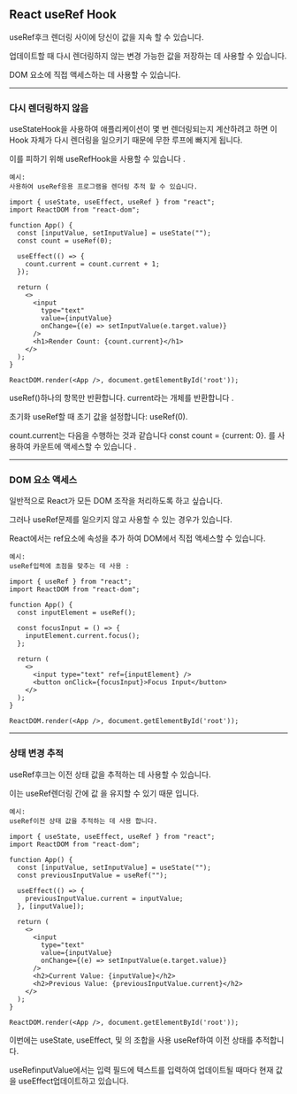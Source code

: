 ## React useRef Hook

useRef후크 렌더링 사이에 당신이 값을 지속 할 수 있습니다.

업데이트할 때 다시 렌더링하지 않는 변경 가능한 값을 저장하는 데 사용할 수 있습니다.

DOM 요소에 직접 액세스하는 데 사용할 수 있습니다.

---

### 다시 렌더링하지 않음

useStateHook을 사용하여 애플리케이션이 몇 번 렌더링되는지 계산하려고 하면 이 Hook 자체가 다시 렌더링을 일으키기 때문에 무한 루프에 빠지게 됩니다.

이를 피하기 위해 useRefHook을 사용할 수 있습니다 .

    예시:
    사용하여 useRef응용 프로그램을 렌더링 추적 할 수 있습니다.

    import { useState, useEffect, useRef } from "react";
    import ReactDOM from "react-dom";

    function App() {
      const [inputValue, setInputValue] = useState("");
      const count = useRef(0);

      useEffect(() => {
        count.current = count.current + 1;
      });

      return (
        <>
          <input
            type="text"
            value={inputValue}
            onChange={(e) => setInputValue(e.target.value)}
          />
          <h1>Render Count: {count.current}</h1>
        </>
      );
    }

    ReactDOM.render(<App />, document.getElementById('root'));

useRef()하나의 항목만 반환합니다. current라는 개체를 반환합니다 .

초기화 useRef할 때 초기 값을 설정합니다: useRef(0).

count.current는 다음을 수행하는 것과 같습니다 const count = {current: 0}. 를 사용하여 카운트에 액세스할 수 있습니다 .

---

### DOM 요소 액세스

일반적으로 React가 모든 DOM 조작을 처리하도록 하고 싶습니다.

그러나 useRef문제를 일으키지 않고 사용할 수 있는 경우가 있습니다.

React에서는 ref요소에 속성을 추가 하여 DOM에서 직접 액세스할 수 있습니다.

    예시:
    useRef입력에 초점을 맞추는 데 사용 :

    import { useRef } from "react";
    import ReactDOM from "react-dom";

    function App() {
      const inputElement = useRef();

      const focusInput = () => {
        inputElement.current.focus();
      };

      return (
        <>
          <input type="text" ref={inputElement} />
          <button onClick={focusInput}>Focus Input</button>
        </>
      );
    }

    ReactDOM.render(<App />, document.getElementById('root'));

---

### 상태 변경 추적

useRef후크는 이전 상태 값을 추적하는 데 사용할 수 있습니다.

이는 useRef렌더링 간에 값 을 유지할 수 있기 때문 입니다.

    예시:
    useRef이전 상태 값을 추적하는 데 사용 합니다.

    import { useState, useEffect, useRef } from "react";
    import ReactDOM from "react-dom";

    function App() {
      const [inputValue, setInputValue] = useState("");
      const previousInputValue = useRef("");

      useEffect(() => {
        previousInputValue.current = inputValue;
      }, [inputValue]);

      return (
        <>
          <input
            type="text"
            value={inputValue}
            onChange={(e) => setInputValue(e.target.value)}
          />
          <h2>Current Value: {inputValue}</h2>
          <h2>Previous Value: {previousInputValue.current}</h2>
        </>
      );
    }

    ReactDOM.render(<App />, document.getElementById('root'));

이번에는 useState, useEffect, 및 의 조합을 사용 useRef하여 이전 상태를 추적합니다.

useRefinputValue에서는 입력 필드에 텍스트를 입력하여 업데이트될 때마다 현재 값을 useEffect업데이트하고 있습니다.
